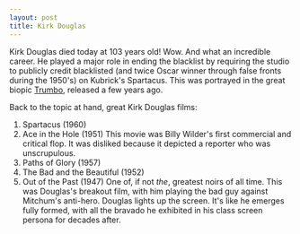 ```yaml
---
layout: post
title: Kirk Douglas
---
```


Kirk Douglas died today at 103 years old! Wow. And what an incredible career. He played a major role in ending the blacklist by requiring the studio to publicly credit blacklisted (and twice Oscar winner through false fronts during the 1950's) on Kubrick's Spartacus. This was portrayed in the great biopic [Trumbo](https://www.imdb.com/title/tt3203606), released a few years ago.

Back to the topic at hand, great Kirk Douglas films:

1. Spartacus (1960)
2. Ace in the Hole (1951) This movie was Billy Wilder's first commercial and critical flop. It was disliked because it depicted a reporter who was unscrupulous.
3. Paths of Glory (1957)
4. The Bad and the Beautiful (1952)
5. Out of the Past (1947) One of, if not _the_, greatest noirs of all time. This was Douglas's breakout film, with him playing the bad guy against Mitchum's anti-hero. Douglas lights up the screen. It's like he emerges fully formed, with all the bravado he exhibited in his class screen persona for decades after. 

